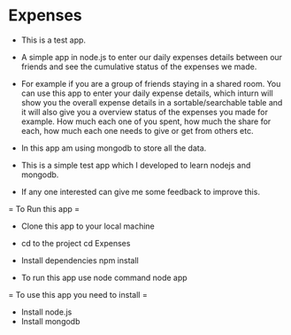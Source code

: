 Expenses
========

* This is a test app.

* A simple app in node.js to enter our daily expenses details between our friends and see the cumulative status of the expenses we made.

* For example if you are a group of friends staying in a shared room. You can use this app to enter your daily expense details, which inturn will show you the overall expense details in a sortable/searchable table and it will also give you a overview status of the expenses you made for example. How much each one of you spent, how much the share for each, how much each one needs to give or get from others etc.

* In this app am using mongodb to store all the data.

* This is a simple test app which I developed to learn nodejs and mongodb.

* If any one interested can give me some feedback to improve this.

= To Run this app =

* Clone this app to your local machine

* cd to the project
 cd Expenses

* Install dependencies
 npm install

* To run this app use node command
  node app

= To use this app you need to install =

* Install node.js
* Install mongodb

